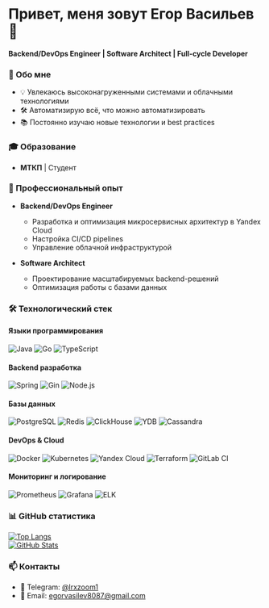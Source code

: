 # Привет, меня зовут Егор Васильев 👋  
**Backend/DevOps Engineer | Software Architect | Full-cycle Developer**  

### 🚀 Обо мне  
- 💡 Увлекаюсь высоконагруженными системами и облачными технологиями  
- 🛠 Автоматизирую всё, что можно автоматизировать  
- 📚 Постоянно изучаю новые технологии и best practices  

### 🎓 Образование  
- **МТКП** | Студент  

### 💼 Профессиональный опыт  
- **Backend/DevOps Engineer**  
  - Разработка и оптимизация микросервисных архитектур в Yandex Cloud  
  - Настройка CI/CD pipelines  
  - Управление облачной инфраструктурой  

- **Software Architect**  
  - Проектирование масштабируемых backend-решений  
  - Оптимизация работы с базами данных  

### 🛠 Технологический стек  

#### **Языки программирования**  
![Java](https://img.shields.io/badge/Java-%23ED8B00.svg?style=flat&logo=openjdk&logoColor=white)
![Go](https://img.shields.io/badge/Go-%2300ADD8.svg?style=flat&logo=go&logoColor=white)
![TypeScript](https://img.shields.io/badge/TypeScript-%23007ACC.svg?style=flat&logo=typescript&logoColor=white)  

#### **Backend разработка**  
![Spring](https://img.shields.io/badge/Spring-%236DB33F.svg?style=flat&logo=spring&logoColor=white)
![Gin](https://img.shields.io/badge/Gin-%2300ADD8.svg?style=flat&logo=go&logoColor=white)
![Node.js](https://img.shields.io/badge/Node.js-%23339933.svg?style=flat&logo=node.js&logoColor=white)  

#### **Базы данных**  
![PostgreSQL](https://img.shields.io/badge/PostgreSQL-%23316192.svg?style=flat&logo=postgresql&logoColor=white)
![Redis](https://img.shields.io/badge/Redis-%23DC382D.svg?style=flat&logo=redis&logoColor=white)
![ClickHouse](https://img.shields.io/badge/ClickHouse-%23FFCC01.svg?style=flat&logo=clickhouse&logoColor=black)
![YDB](https://img.shields.io/badge/YDB-%2329B464.svg?style=flat&logo=yandex-cloud&logoColor=white)
![Cassandra](https://img.shields.io/badge/Cassandra-%231287B1.svg?style=flat&logo=apachecassandra&logoColor=white)  

#### **DevOps & Cloud**  
![Docker](https://img.shields.io/badge/Docker-%232496ED.svg?style=flat&logo=docker&logoColor=white)
![Kubernetes](https://img.shields.io/badge/Kubernetes-%23326CE5.svg?style=flat&logo=kubernetes&logoColor=white)
![Yandex Cloud](https://img.shields.io/badge/Yandex_Cloud-%2329B464.svg?style=flat&logo=yandex-cloud&logoColor=white)
![Terraform](https://img.shields.io/badge/Terraform-%23843CE0.svg?style=flat&logo=terraform&logoColor=white)
![GitLab CI](https://img.shields.io/badge/GitLab_CI-%23FCA121.svg?style=flat&logo=gitlab&logoColor=white)  

#### **Мониторинг и логирование**  
![Prometheus](https://img.shields.io/badge/Prometheus-%23E6522C.svg?style=flat&logo=prometheus&logoColor=white)
![Grafana](https://img.shields.io/badge/Grafana-%23F46800.svg?style=flat&logo=grafana&logoColor=white)
![ELK](https://img.shields.io/badge/ELK-%23005571.svg?style=flat&logo=elastic&logoColor=white)  

### 📊 GitHub статистика  
[![Top Langs](https://github-readme-stats.vercel.app/api/top-langs/?username=EgorVasilev1&layout=compact&theme=dark&hide_border=true)](https://github.com/EgorVasilev1)  
[![GitHub Stats](https://github-readme-stats.vercel.app/api?username=EgorVasilev1&show_icons=true&theme=dark&hide_border=true&include_all_commits=true)](https://github.com/EgorVasilev1)  
 

### 📫 Контакты  
- 💬 Telegram: [@lrxzoom1](https://t.me/lrxzoom1)  
- 📧 Email: [egorvasilev8087@gmail.com](mailto:egorvasilev8087@gmail.com)  